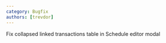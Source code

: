 ```yaml
---
category: Bugfix
authors: [trevdor]
---
```


Fix collapsed linked transactions table in Schedule editor modal
